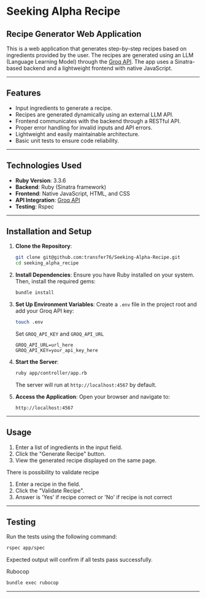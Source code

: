 # Seeking Alpha Recipe

## Recipe Generator Web Application

This is a web application that generates step-by-step recipes based on ingredients provided by the user. The recipes are generated using an LLM (Language Learning Model) through the [Groq API](https://groq.com/). The app uses a Sinatra-based backend and a lightweight frontend with native JavaScript.

---

## Features

- Input ingredients to generate a recipe.
- Recipes are generated dynamically using an external LLM API.
- Frontend communicates with the backend through a RESTful API.
- Proper error handling for invalid inputs and API errors.
- Lightweight and easily maintainable architecture.
- Basic unit tests to ensure code reliability.

---

## Technologies Used

- **Ruby Version**: 3.3.6
- **Backend**: Ruby (Sinatra framework)
- **Frontend**: Native JavaScript, HTML, and CSS
- **API Integration**: [Groq API](https://groq.com/)
- **Testing**: Rspec

---

## Installation and Setup

1. **Clone the Repository**:
   ```bash
   git clone git@github.com:transfer76/Seeking-Alpha-Recipe.git
   cd seeking_alpha_recipe
   ```

2. **Install Dependencies**:
   Ensure you have Ruby installed on your system. Then, install the required gems:
   ```bash
   bundle install
   ```

3. **Set Up Environment Variables**:
   Create a `.env` file in the project root and add your Groq API key:
   ```bash
   touch .env
   ```
   Set  `GROQ_API_KEY` and `GROQ_API_URL`
   ```env
   GROQ_API_URL=url_here
   GROQ_API_KEY=your_api_key_here
   ```

4. **Start the Server**:
   ```bash
   ruby app/controller/app.rb
   ```
   The server will run at `http://localhost:4567` by default.

5. **Access the Application**:
   Open your browser and navigate to:
   ```
   http://localhost:4567
   ```

---

## Usage

1. Enter a list of ingredients in the input field.
2. Click the "Generate Recipe" button.
3. View the generated recipe displayed on the same page.

There is possibility to validate recipe
1. Enter a recipe in the field.
2. Click the "Validate Recipe".
3. Answer is 'Yes' if recipe correct or 'No' if recipe is not correct

---

## Testing

Run the tests using the following command:
```bash
rspec app/spec
```

Expected output will confirm if all tests pass successfully.

Rubocop

```bash
bundle exec rubocop
```

---

